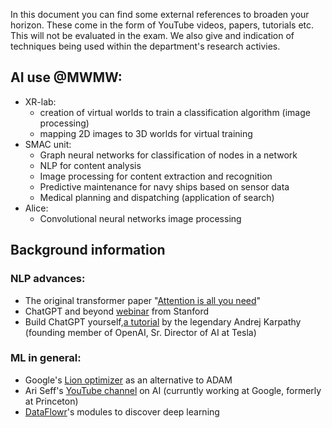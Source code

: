In this document you can find some external references to broaden your horizon. These come in the form of YouTube videos, papers, tutorials etc. This will not be evaluated in the exam. We also give and indication of techniques being used within the department's research activies.
## AI use @MWMW:
* XR-lab: 
  - creation of virtual worlds to train a classification algorithm (image processing)
  - mapping 2D images to 3D worlds for virtual training
* SMAC unit:
  - Graph neural networks for classification of nodes in a network
  - NLP for content analysis
  - Image processing for content extraction and recognition
  - Predictive maintenance for navy ships based on sensor data
  - Medical planning and dispatching (application of search)
* Alice:
  - Convolutional neural networks image processing

## Background information
### NLP advances:
* The original transformer paper "[Attention is all you need](https://arxiv.org/abs/1706.03762)"
* ChatGPT and beyond [webinar](https://www.youtube.com/watch?v=-lnHHWRCDGk&list=WL&index=19&t=3s) from Stanford
* Build ChatGPT yourself,[a tutorial](https://www.youtube.com/watch?v=kCc8FmEb1nY) by the legendary Andrej Karpathy (founding member of OpenAI, Sr. Director of AI at Tesla)


### ML in general:
* Google's [Lion optimizer](https://github.com/google/automl/tree/master/lion) as an alternative to ADAM
* Ari Seff's [YouTube channel](https://www.youtube.com/ariseffai) on AI (curruntly working at Google, formerly at Princeton)
* [DataFlowr](https://dataflowr.github.io/website/)'s modules to discover deep learning